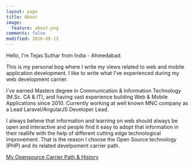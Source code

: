 ```yaml
---
layout: page
title: About
image:
  feature: about.png
comments: false
modified: 2016-08-13
---
```


Hello, I'm Tejas Suthar from India - Ahmedabad. 

This is my personal bog where I write my views related to web and mobile application development. I like to write what I've experienced during my web development carrier. 

I've earned Masters degree in Communication & Information Technology (M.Sc. CA & IT), and having vast experience building Web & Mobile Applications since 2010. Currently working at well known MNC company as a Lead Laravel/AngularJS Developer Lead.

I always believe that information and learning on web should always be open and interactive and people find it easy to adopt that information in their reallife with the help of different cutting edge technological improvement. That is the reason I choose the Open Source technology (PHP) and its related develpoment carrier path.  

<a href="/carrier/" class="btn btn-success">My Opensource Carrier Path & History</a>


